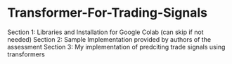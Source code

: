 # Transformer-For-Trading-Signals

Section 1: Libraries and Installation for Google Colab (can skip if not needed)
Section 2: Sample Implementation provided by authors of the assessment
Section 3: My implementation of predciting trade signals using transformers
